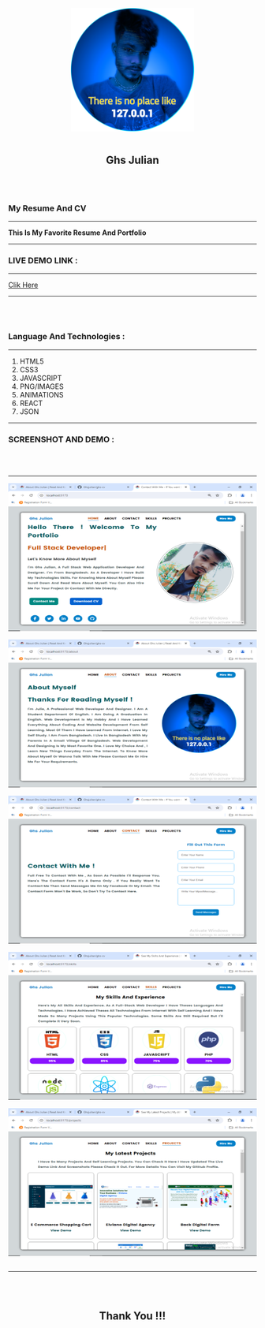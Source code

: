 <center>

<center>
<center><img align="center" src="/public/images/ghs_5.png" width="250" height="250"></center>
<br>
<h2 align="center">Ghs Julian</h2>
</center>




</center>


<br><br>
<h3>My Resume And CV</h3>

---

**This Is My Favorite Resume And Portfolio**

---

<h3>LIVE DEMO LINK : </h3>


---

<a href="https://ghsresume.netlify.app" target="_blank"> Clik Here</a>

---


<br><br>

<h3>Language And Technologies : </h3>

---

1. HTML5
2. CSS3
3. JAVASCRIPT
4. PNG/IMAGES
5. ANIMATIONS 
6. REACT
7. JSON

---

<h3>SCREENSHOT AND DEMO : </h3>
<br><br>

---

<img align="center" src="/public/images/Screenshot (13).png" width="100%" height="300"><br><br>
<img align="center" src="/public/images/Screenshot (15).png" width="100%" height="300"><br><br>
<img align="center" src="/public/images/Screenshot (16).png" width="100%" height="300"><br><br>
<img align="center" src="/public/images/Screenshot (17).png" width="100%" height="300"><br><br>
<img align="center" src="/public/images/Screenshot (18).png" width="100%" height="300"><br><br>


---


<br><br>
<center>
<h2> Thank You !!! </h2>
</center>
